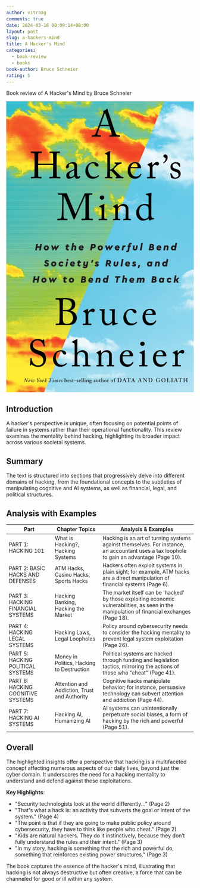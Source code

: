 ```yaml
---
author: vitraag
comments: true
date: 2024-03-16 00:09:14+00:00
layout: post
slug: a-hackers-mind
title: A Hacker's Mind
categories:
  - book-review
  - books
book-author: Bruce Schneier
rating: 5
---
```

Book review of A Hacker's Mind by Bruce Schneier

![A Hackers Mind Cover](assets/images/books/a-hackers-mind-cover.jpg)

## Introduction
A hacker's perspective is unique, often focusing on potential points of failure in systems rather than their operational functionality. This review examines the mentality behind hacking, highlighting its broader impact across various societal systems.

## Summary
The text is structured into sections that progressively delve into different domains of hacking, from the foundational concepts to the subtleties of manipulating cognitive and AI systems, as well as financial, legal, and political structures.

## Analysis with Examples

| Part                          | Chapter Topics                              | Analysis & Examples                                                                                                              |
|-------------------------------|---------------------------------------------|----------------------------------------------------------------------------------------------------------------------------------|
| PART 1: HACKING 101           | What is Hacking?, Hacking Systems           | Hacking is an art of turning systems against themselves. For instance, an accountant uses a tax loophole to gain an advantage (Page 10).  |
| PART 2: BASIC HACKS AND DEFENSES | ATM Hacks, Casino Hacks, Sports Hacks       | Hackers often exploit systems in plain sight; for example, ATM hacks are a direct manipulation of financial systems (Page 6).   |
| PART 3: HACKING FINANCIAL SYSTEMS | Hacking Banking, Hacking the Market         | The market itself can be 'hacked' by those exploiting economic vulnerabilities, as seen in the manipulation of financial exchanges (Page 18). |
| PART 4: HACKING LEGAL SYSTEMS | Hacking Laws, Legal Loopholes                | Policy around cybersecurity needs to consider the hacking mentality to prevent legal system exploitation (Page 26).              |
| PART 5: HACKING POLITICAL SYSTEMS | Money in Politics, Hacking to Destruction  | Political systems are hacked through funding and legislation tactics, mirroring the actions of those who "cheat" (Page 41).     |
| PART 6: HACKING COGNITIVE SYSTEMS | Attention and Addiction, Trust and Authority | Cognitive hacks manipulate behavior; for instance, persuasive technology can subvert attention and addiction (Page 44).          |
| PART 7: HACKING AI SYSTEMS    | Hacking AI, Humanizing AI                    | AI systems can unintentionally perpetuate social biases, a form of hacking by the rich and powerful (Page 51).                  |


## Overall
The highlighted insights offer a perspective that hacking is a multifaceted concept affecting numerous aspects of our daily lives, beyond just the cyber domain. It underscores the need for a hacking mentality to understand and defend against these exploitations.

**Key Highlights**:
- "Security technologists look at the world differently..." (Page 2)
- "That's what a hack is: an activity that subverts the goal or intent of the system." (Page 4)
- "The point is that if they are going to make public policy around cybersecurity, they have to think like people who cheat." (Page 2)
- "Kids are natural hackers. They do it instinctively, because they don’t fully understand the rules and their intent." (Page 3)
- "In my story, hacking is something that the rich and powerful do, something that reinforces existing power structures." (Page 3)

The book captures the essence of the hacker's mind, illustrating that hacking is not always destructive but often creative, a force that can be channeled for good or ill within any system.

